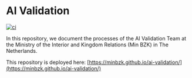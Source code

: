 # AI Validation

[![ci](https://github.com/MinBZK/ai-validation/actions/workflows/ci.yml/badge.svg)](https://github.com/MinBZK/ai-validation/actions/workflows/ci.yml)

In this repository, we document the processes of the AI Validation Team at the Ministry of the Interior and Kingdom
Relations (Min BZK) in The Netherlands.

This repository is deployed here: [https://minbzk.github.io/ai-validation/](https://minbzk.github.io/ai-validation/)
